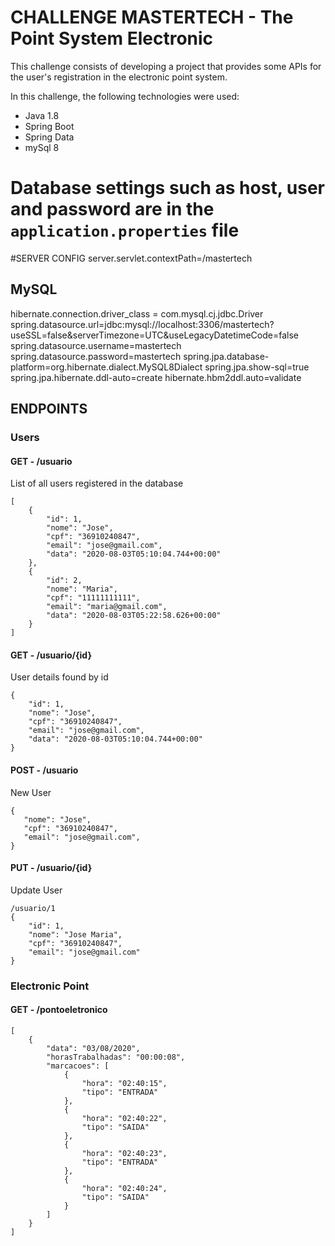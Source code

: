 # CHALLENGE MASTERTECH - The Point System Electronic

This challenge consists of developing a project that provides some APIs for the user's registration in the electronic point system.

In this challenge, the following technologies were used:
* Java 1.8
* Spring Boot
* Spring Data
* mySql 8

# Database settings such as host, user and password are in the `application.properties` file

#SERVER CONFIG
server.servlet.contextPath=/mastertech

## MySQL
hibernate.connection.driver_class = com.mysql.cj.jdbc.Driver
spring.datasource.url=jdbc:mysql://localhost:3306/mastertech?useSSL=false&serverTimezone=UTC&useLegacyDatetimeCode=false
spring.datasource.username=mastertech
spring.datasource.password=mastertech
spring.jpa.database-platform=org.hibernate.dialect.MySQL8Dialect
spring.jpa.show-sql=true
spring.jpa.hibernate.ddl-auto=create
hibernate.hbm2ddl.auto=validate

## ENDPOINTS

### Users

#### GET - /usuario

List of all users registered in the database

```
[
    {
        "id": 1,
        "nome": "Jose",
        "cpf": "36910240847",
        "email": "jose@gmail.com",
        "data": "2020-08-03T05:10:04.744+00:00"
    },
    {
        "id": 2,
        "nome": "Maria",
        "cpf": "11111111111",
        "email": "maria@gmail.com",
        "data": "2020-08-03T05:22:58.626+00:00"
    }
]
```

#### GET - /usuario/{id}

User details found by id

```
{
    "id": 1,
    "nome": "Jose",
    "cpf": "36910240847",
    "email": "jose@gmail.com",
    "data": "2020-08-03T05:10:04.744+00:00"
}
```

#### POST - /usuario

New User
```
{
   "nome": "Jose",
   "cpf": "36910240847",
   "email": "jose@gmail.com",
}
```

#### PUT - /usuario/{id}

Update User
```
/usuario/1
{
    "id": 1,
    "nome": "Jose Maria",
    "cpf": "36910240847",
    "email": "jose@gmail.com"
}
```

### Electronic Point

#### GET - /pontoeletronico

```
[
    {
        "data": "03/08/2020",
        "horasTrabalhadas": "00:00:08",
        "marcacoes": [
            {
                "hora": "02:40:15",
                "tipo": "ENTRADA"
            },
            {
                "hora": "02:40:22",
                "tipo": "SAIDA"
            },
            {
                "hora": "02:40:23",
                "tipo": "ENTRADA"
            },
            {
                "hora": "02:40:24",
                "tipo": "SAIDA"
            }
        ]
    }
]
```